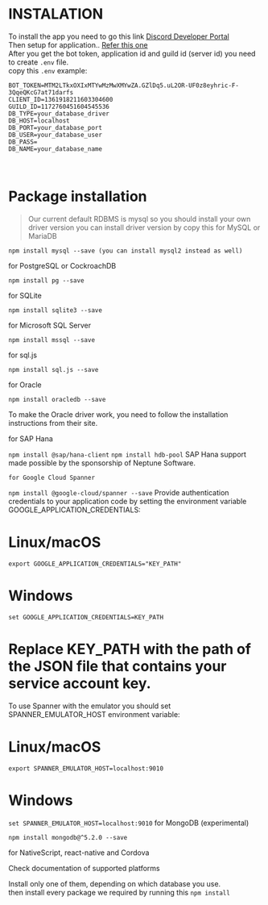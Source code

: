 # INSTALATION

To install the app you need to go this link [Discord Developer Portal](https://discord.com/developers)<br/>
Then setup for application.. [Refer this one](https://discordjs.guide/preparations/setting-up-a-bot-application.html#creating-your-bot) <br/>
After you get the bot token, application id and guild id (server id) you need to create `.env` file. <br/>
copy this `.env` example:

```
BOT_TOKEN=MTM2LTkxOXIxMTYwMzMwXMYwZA.GZlDq5.uL2OR-UF0z8eyhric-F-3QqeQKcG7at71darfs
CLIENT_ID=1361918211603304600
GUILD_ID=1172760451604545536
DB_TYPE=your_database_driver
DB_HOST=localhost
DB_PORT=your_database_port
DB_USER=your_database_user
DB_PASS=
DB_NAME=your_database_name
```
<br/>

# Package installation
>Our current default RDBMS is mysql so you should install your own driver version 
you can install driver version by copy this
for MySQL or MariaDB <br/>

`npm install mysql --save (you can install mysql2 instead as well)`

for PostgreSQL or CockroachDB<br/>

`npm install pg --save`

for SQLite<br/>

`npm install sqlite3 --save`

for Microsoft SQL Server<br/>

`npm install mssql --save`

for sql.js<br/>

`npm install sql.js --save`

for Oracle<br/>

`npm install oracledb --save`

To make the Oracle driver work, you need to follow the installation instructions from their site.<br/>

for SAP Hana<br/>

`npm install @sap/hana-client`
`npm install hdb-pool`
SAP Hana support made possible by the sponsorship of Neptune Software.<br/>

`for Google Cloud Spanner`

`npm install @google-cloud/spanner --save`
Provide authentication credentials to your application code by setting the environment variable GOOGLE_APPLICATION_CREDENTIALS:<br/>

# Linux/macOS
`export GOOGLE_APPLICATION_CREDENTIALS="KEY_PATH"`

# Windows
`set GOOGLE_APPLICATION_CREDENTIALS=KEY_PATH`

# Replace KEY_PATH with the path of the JSON file that contains your service account key.
To use Spanner with the emulator you should set SPANNER_EMULATOR_HOST environment variable:

# Linux/macOS
`export SPANNER_EMULATOR_HOST=localhost:9010`

# Windows
`set SPANNER_EMULATOR_HOST=localhost:9010`
for MongoDB (experimental)

`npm install mongodb@^5.2.0 --save`

for NativeScript, react-native and Cordova

Check documentation of supported platforms

Install only one of them, depending on which database you use. <br/>
then install every package we required by running this
`npm install`